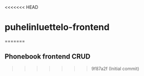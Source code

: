 <<<<<<< HEAD
# puhelinluettelo-frontend
=======
## Phonebook frontend CRUD
>>>>>>> 9f87a2f (Initial commit)
